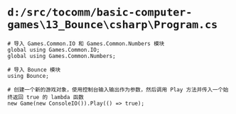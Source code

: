 # `d:/src/tocomm/basic-computer-games\13_Bounce\csharp\Program.cs`

```
# 导入 Games.Common.IO 和 Games.Common.Numbers 模块
global using Games.Common.IO;
global using Games.Common.Numbers;

# 导入 Bounce 模块
using Bounce;

# 创建一个新的游戏对象，使用控制台输入输出作为参数，然后调用 Play 方法并传入一个始终返回 true 的 lambda 函数
new Game(new ConsoleIO()).Play(() => true);
```